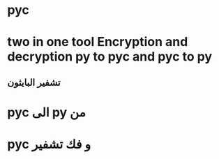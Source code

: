# pyc
# two in one tool Encryption and decryption py to pyc and pyc to py

## تشفير البايثون 
#   pyc الى py من 

#  pyc و فك تشفير

